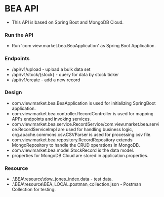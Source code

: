 # BEA API
- This API is based on Spring Boot and MongoDB Cloud.

### Run the API
- Run 'com.view.market.bea.BeaApplication' as Spring Boot Application.

### Endpoints
- /api/v1/upload - upload a bulk data set
- /api/v1/stock/{stock} - query for data by stock ticker
- /api/v1/create - add a new record

### Design
- com.view.market.bea.BeaApplication is used for initializing SpringBoot application.
- com.view.market.bea.controller.RecordController is used for mapping API's endpoints and invoking services.
- com.view.market.bea.service.RecordService/com.view.market.bea.service.RecordServiceImpl are used for handling business logic, org.apache.commons.csv.CSVParser is used for processing csv file.
- com.view.market.bea.repository.RecordRepository extends MongoRepository to handle the CRUD operations in MongoDB.
- com.view.market.bea.model.StockRecord is the data model.
- properties for MongoDB Cloud are stored in application.properties.

### Resource
- .\BEA\resource\dow_jones_index.data - test data.
- .\BEA\resource\BEA_LOCAL.postman_collection.json - Postman Collection for testing.


